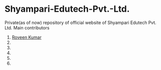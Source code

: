 # Shyampari-Edutech-Pvt.-Ltd.
Private(as of now) repository of official website of Shyampari Edutech Pvt. Ltd. 
Main contributors
  1) [Roveen Kumar](https://github.com/rk-iitb26)
  2) 
  3) 
  4) 
  5) 
  6) 
